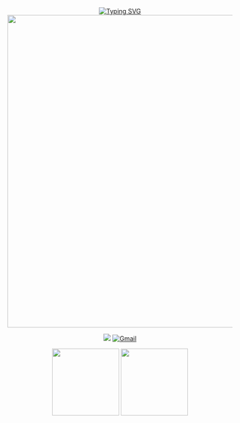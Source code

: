 <div align="center">
<a href="https://git.io/typing-svg"><img src="https://readme-typing-svg.demolab.com?font=Fredoka+one&pause=1000&color=F7CAE4&center=true&vCenter=true&width=435&lines=Hello+World+%E2%99%A1+%E0%BB%92%EA%92%B0%E0%BE%80%E0%BD%B2%E3%85%85%C2%B4+%CB%98+%60+%E2%91%85+%EA%92%B1%E0%BE%80%E0%BD%B2%E1%83%90" alt="Typing SVG" /></a>
    </div>



<div align="center">
<img height="700" src="https://i.imgur.com/yDNdkdJ.png"/>

  </div>



<div align="center">

[![](https://img.shields.io/badge/-linkedin-0073B1?style=flat-square)](http://linkedin.com/in/ericasousaa) [![Gmail](https://img.shields.io/badge/-Gmail-E1BCDD?style=flat-square&logo=gmail&logoColor=black)](mailto:luna.ex266@gmail.com) 

  </div>

  <div align="center">
  <img height="150em" src="https://github-readme-stats.vercel.app/api?username=ericasousaa&show_icons=true&theme=tokyonight&include_all_commits=true&count_private=true&rank_icon=github"/>
  <img height="150em" src="https://github-readme-stats.vercel.app/api/top-langs/?username=ericasousaa&layout=compact&langs_count=7&theme=tokyonight"/>
  
</div>

